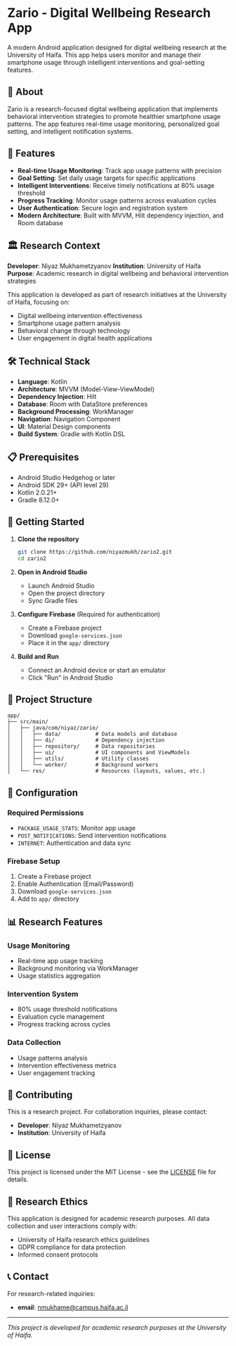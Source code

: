 # Zario - Digital Wellbeing Research App

A modern Android application designed for digital wellbeing research at the University of Haifa. This app helps users monitor and manage their smartphone usage through intelligent interventions and goal-setting features.

## 📱 About

Zario is a research-focused digital wellbeing application that implements behavioral intervention strategies to promote healthier smartphone usage patterns. The app features real-time usage monitoring, personalized goal setting, and intelligent notification systems.

## 🎯 Features

- **Real-time Usage Monitoring**: Track app usage patterns with precision
- **Goal Setting**: Set daily usage targets for specific applications
- **Intelligent Interventions**: Receive timely notifications at 80% usage threshold
- **Progress Tracking**: Monitor usage patterns across evaluation cycles
- **User Authentication**: Secure login and registration system
- **Modern Architecture**: Built with MVVM, Hilt dependency injection, and Room database

## 🏛️ Research Context

**Developer**: Niyaz Mukhametzyanov
**Institution**: University of Haifa  
**Purpose**: Academic research in digital wellbeing and behavioral intervention strategies

This application is developed as part of research initiatives at the University of Haifa, focusing on:
- Digital wellbeing intervention effectiveness
- Smartphone usage pattern analysis
- Behavioral change through technology
- User engagement in digital health applications

## 🛠️ Technical Stack

- **Language**: Kotlin
- **Architecture**: MVVM (Model-View-ViewModel)
- **Dependency Injection**: Hilt
- **Database**: Room with DataStore preferences
- **Background Processing**: WorkManager
- **Navigation**: Navigation Component
- **UI**: Material Design components
- **Build System**: Gradle with Kotlin DSL

## 📋 Prerequisites

- Android Studio Hedgehog or later
- Android SDK 29+ (API level 29)
- Kotlin 2.0.21+
- Gradle 8.12.0+

## 🚀 Getting Started

1. **Clone the repository**
   ```bash
   git clone https://github.com/niyazmukh/zario2.git
   cd zario2
   ```

2. **Open in Android Studio**
   - Launch Android Studio
   - Open the project directory
   - Sync Gradle files

3. **Configure Firebase** (Required for authentication)
   - Create a Firebase project
   - Download `google-services.json`
   - Place it in the `app/` directory

4. **Build and Run**
   - Connect an Android device or start an emulator
   - Click "Run" in Android Studio

## 📁 Project Structure

```
app/
├── src/main/
│   ├── java/com/niyaz/zario/
│   │   ├── data/           # Data models and database
│   │   ├── di/             # Dependency injection
│   │   ├── repository/     # Data repositories
│   │   ├── ui/             # UI components and ViewModels
│   │   ├── utils/          # Utility classes
│   │   └── worker/         # Background workers
│   └── res/                # Resources (layouts, values, etc.)
```

## 🔧 Configuration

### Required Permissions
- `PACKAGE_USAGE_STATS`: Monitor app usage
- `POST_NOTIFICATIONS`: Send intervention notifications
- `INTERNET`: Authentication and data sync

### Firebase Setup
1. Create a Firebase project
2. Enable Authentication (Email/Password)
3. Download `google-services.json`
4. Add to `app/` directory

## 📊 Research Features

### Usage Monitoring
- Real-time app usage tracking
- Background monitoring via WorkManager
- Usage statistics aggregation

### Intervention System
- 80% usage threshold notifications
- Evaluation cycle management
- Progress tracking across cycles

### Data Collection
- Usage patterns analysis
- Intervention effectiveness metrics
- User engagement tracking

## 🤝 Contributing

This is a research project. For collaboration inquiries, please contact:
- **Developer**: Niyaz Mukhametzyanov
- **Institution**: University of Haifa

## 📄 License

This project is licensed under the MIT License - see the [LICENSE](LICENSE) file for details.

## 🔬 Research Ethics

This application is designed for academic research purposes. All data collection and user interactions comply with:
- University of Haifa research ethics guidelines
- GDPR compliance for data protection
- Informed consent protocols

## 📞 Contact

For research-related inquiries:
- **email**: nmukhame@campus.haifa.ac.il

---

*This project is developed for academic research purposes at the University of Haifa.* 